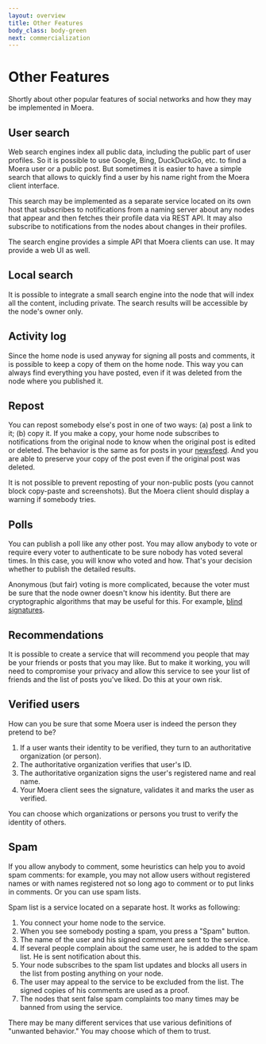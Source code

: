 ```yaml
---
layout: overview
title: Other Features
body_class: body-green
next: commercialization
---
```


# Other Features

Shortly about other popular features of social networks and how they may
be implemented in Moera.

## User search

Web search engines index all public data, including the public part of
user profiles. So it is possible to use Google, Bing, DuckDuckGo, etc.
to find a Moera user or a public post. But sometimes it is easier
to have a simple search that allows to quickly find a user by his name
right from the Moera client interface.

This search may be implemented as a separate service located on its own
host that subscribes to notifications from a naming server about any
nodes that appear and then fetches their profile data via REST API. It
may also subscribe to notifications from the nodes about changes in
their profiles.

The search engine provides a simple API that Moera clients can use. It
may provide a web UI as well.

## Local search

It is possible to integrate a small search engine into the node that
will index all the content, including private. The search results will
be accessible by the node's owner only.

## Activity log

Since the home node is used anyway for signing all posts and comments,
it is possible to keep a copy of them on the home node. This way you can
always find everything you have posted, even if it was deleted from the
node where you published it.

## Repost

You can repost somebody else's post in one of two ways: (a) post a link
to it; (b) copy it. If you make a copy, your home node subscribes to
notifications from the original node to know when the original post is
edited or deleted. The behavior is the same as for posts in your
[newsfeed][1]. And you are able to preserve your copy of the post even
if the original post was deleted.

It is not possible to prevent reposting of your non-public posts (you
cannot block copy-paste and screenshots). But the Moera client should
display a warning if somebody tries.

## Polls

You can publish a poll like any other post. You may allow anybody to
vote or require every voter to authenticate to be sure nobody has voted
several times. In this case, you will know who voted and how. That's your
decision whether to publish the detailed results.

Anonymous (but fair) voting is more complicated, because the voter must
be sure that the node owner doesn't know his identity. But there are
cryptographic algorithms that may be useful for this. For example,
[blind signatures][2].

## Recommendations

It is possible to create a service that will recommend you people that
may be your friends or posts that you may like. But to make it working,
you will need to compromise your privacy and allow this service to see
your list of friends and the list of posts you've liked. Do this at your
own risk.

## Verified users

How can you be sure that some Moera user is indeed the person they
pretend to be?

1. If a user wants their identity to be verified, they turn to an
   authoritative organization (or person).
2. The authoritative organization verifies that user's ID.
3. The authoritative organization signs the user's registered name and
   real name.
4. Your Moera client sees the signature, validates it and marks the user
   as verified.
   
You can choose which organizations or persons you trust to verify
the identity of others.

## Spam

If you allow anybody to comment, some heuristics can help you to avoid
spam comments: for example, you may not allow users without registered
names or with names registered not so long ago to comment or to put
links in comments. Or you can use spam lists.

Spam list is a service located on a separate host. It works as
following:

1. You connect your home node to the service.
2. When you see somebody posting a spam, you press a "Spam" button.
3. The name of the user and his signed comment are sent to the service.
4. If several people complain about the same user, he is added to the
   spam list. He is sent notification about this.
5. Your node subscribes to the spam list updates and blocks all users in
   the list from posting anything on your node.
6. The user may appeal to the service to be excluded from the list. The
   signed copies of his comments are used as a proof.
7. The nodes that sent false spam complaints too many times may be banned
   from using the service.

There may be many different services that use various definitions of
"unwanted behavior." You may choose which of them to trust.

[1]: /overview/newsfeed.html
[2]: https://en.m.wikipedia.org/wiki/Blind_signature
